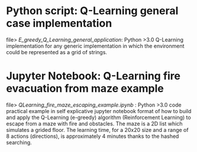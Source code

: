 # Python script: Q-Learning general case implementation
file> _E_greedy_Q_Learning_general_application_:
Python >3.0 Q-Learning implementation for any generic implementation in which the environment could be represented as a grid of strings.


# Jupyter Notebook: Q-Learning fire evacuation from maze example
file> _QLearning_fire_maze_escaping_example.ipynb_ :
Python >3.0 code practical example in self explicative jupyter notebook format of how to build and apply the Q-Learning (e-greedy) algorithm (Reinforcement Learning) to escape from a maze with fire and obstacles. The maze is a 2D list which simulates a grided floor. The learning time, for a 20x20 size and a range of 8 actions (directions), is approximately 4 minutes thanks to the hashed searching.
